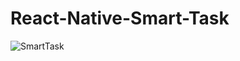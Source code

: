 # React-Native-Smart-Task
![SmartTask](https://github.com/user-attachments/assets/ed6af118-e6b1-4b64-97f0-7e233c9cd93f)
